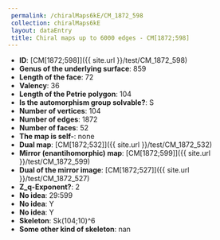 ```yaml
--- 
 permalink: /chiralMaps6kE/CM_1872_598 
 collection: chiralMaps6kE
 layout: dataEntry
 title: Chiral maps up to 6000 edges - CM[1872;598]
---
```


- **ID**: [CM[1872;598]]({{ site.url }}/test/CM_1872_598)
- **Genus of the underlying surface**: 859
- **Length of the face**: 72
- **Valency**: 36
- **Length of the Petrie polygon**: 104
- **Is the automorphism group solvable?**: S
- **Number of vertices**: 104
- **Number of edges**: 1872
- **Number of faces**: 52
- **The map is self-**: none
- **Dual map**: [CM[1872;532]]({{ site.url }}/test/CM_1872_532)
- **Mirror (enantihomorphic) map**: [CM[1872;599]]({{ site.url }}/test/CM_1872_599)
- **Dual of the mirror image**: [CM[1872;527]]({{ site.url }}/test/CM_1872_527)
- **Z_q-Exponent?**: 2
- **No idea**:  29:599
- **No idea**: Y
- **No idea**: Y
- **Skeleton**: Sk(104;10)^6
- **Some other kind of skeleton**: nan
